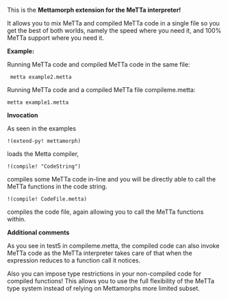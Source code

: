 This is the **Mettamorph extension for the MeTTa interpreter!**

It allows you to mix MeTTa and compiled MeTTa code in a single file so you get the best of both worlds,
namely the speed where you need it, and 100% MeTTa support where you need it.

**Example:**

Running MeTTa code and compiled MeTTa code in the same file:

``` metta example2.metta``` 

Running MeTTa code and a compiled MeTTa file compileme.metta:

```metta example1.metta``` 

**Invocation**

As seen in the examples

```!(extend-py! mettamorph)```

loads the Metta compiler,

```!(compile! "CodeString")```

compiles some MeTTa code in-line and you will be directly able to call the MeTTa functions in the code string.

```!(compile! CodeFile.metta)```

compiles the code file, again allowing you to call the MeTTa functions within.

**Additional comments**

As you see in test5 in compileme.metta, the compiled code can also invoke MeTTa code 
as the MeTTa interpreter takes care of that when the expression reduces to a function call it notices.

Also you can impose type restrictions in your non-compiled code for compiled functions!
This allows you to use the full flexibility of the MeTTa type system instead of relying on Mettamorphs more limited subset.


